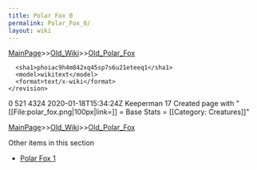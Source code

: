 ```yaml
---
title: Polar Fox 0
permalink: Polar_Fox_0/
layout: wiki
---
```


[MainPage](/keeperrl_wiki/ "wikilink")>>[Old_Wiki](/keeperrl_wiki/Old_Wiki "wikilink")>>[Old_Polar_Fox](/keeperrl_wiki/Old_Polar_Fox "wikilink")

      <sha1>phoiac9h4m842xq45sp7s6u21eteeq1</sha1>
      <model>wikitext</model>
      <format>text/x-wiki</format>
    </revision>
  </page>
  <page>
    <title>Polar Fox</title>
    <ns>0</ns>
    <id>521</id>
    <revision>
      <id>4324</id>
      <timestamp>2020-01-18T15:34:24Z</timestamp>
      <contributor>
        <username>Keeperman</username>
        <id>17</id>
      </contributor>
      <comment>Created page with &quot;[[File:polar_fox.png|100px|link=]]  = Base Stats =  [[Category: Creatures]]&quot;</comment>
      

[MainPage](/keeperrl_wiki/ "wikilink")>>[Old_Wiki](/keeperrl_wiki/Old_Wiki "wikilink")>>[Old_Polar_Fox](/keeperrl_wiki/Old_Polar_Fox "wikilink")

Other items in this section
-    [Polar Fox 1](/keeperrl_wiki/Polar_Fox_1 "wikilink")
